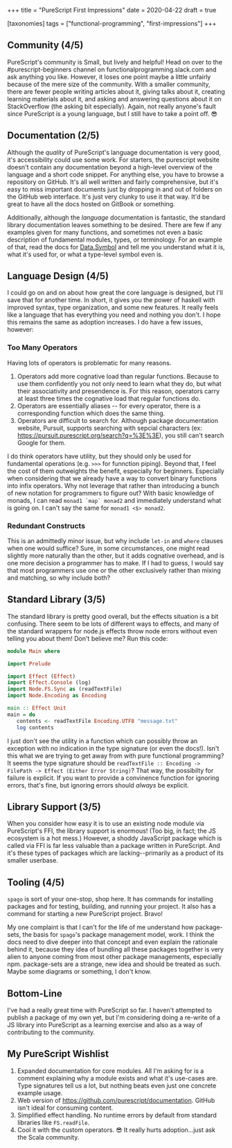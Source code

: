 +++
title = "PureScript First Impressions"
date = 2020-04-22
draft = true

[taxonomies]
tags = ["functional-programming", "first-impressions"]
+++

## Community (4/5)

PureScript's community is Small, but lively and helpful! Head on over to the #purescript-beginners channel on functionalprogramming.slack.com and ask anything you like. However, it loses one point maybe a little unfairly because of the mere size of the community. With a smaller community, there are fewer people writing articles about it, giving talks about it, creating learning materials about it, and asking and answering questions about it on StackOverflow (the asking bit especially). Again, not really anyone's fault since PureScript is a young language, but I still have to take a point off. 😎

## Documentation (2/5)

Although the _quality_ of PureScript's language documentation is very good, it's accessibility could use some work. For starters, the purescript website doesn't contain any documentation beyond a high-level overview of the language and a short code snippet. For anything else, you have to browse a repository on GitHub. It's all well written and fairly comprehensive, but it's easy to miss important documents just by dropping in and out of folders on the GitHub web interface. It's just very clunky to use it that way. It'd be great to have all the docs hosted on GitBook or something.

Additionally, although the _language_ documentation is fantastic, the standard library documentation leaves something to be desired. There are few if any examples given for many functions, and sometimes not even a basic description of fundamental modules, types, or terminology. For an example of that, read the docs for [Data.Symbol](https://pursuit.purescript.org/packages/purescript-symbols/3.0.0/docs/Data.Symbol) and tell me you understand what it is, what it's used for, or what a type-level symbol even is.

## Language Design (4/5)

I could go on and on about how great the core language is designed, but I'll save that for another time. In short, it gives you the power of haskell with improved syntax, type organization, and some new features. It really feels like a language that has everything you need and nothing you don't. I hope this remains the same as adoption increases. I do have a few issues, however:

### Too Many Operators

Having lots of operators is problematic for many reasons.

1. Operators add more cognative load than regular functions. Because to use them confidently you not only need to learn what they do, but what their associativity and presendence is. For this reason, operators carry at least three times the cognative load that regular functions do.
2. Operators are essentially aliases -- for every operator, there is a corresponding function which does the same thing.
3. Operators are difficult to search for. Although package documentation website, Pursuit, supports searching with sepcial characters (ex: https://pursuit.purescript.org/search?q=%3E%3E), you still can't search Google for them.

I do think operators have utility, but they should only be used for fundamental operations (e.g. `>>>` for funnction piping). Beyond that, I feel the cost of them outweights the benefit, especially for beginners. Especially when considering that we already have a way to convert binary functions into infix operators. Why not leverage that rather than introducing a bunch of new notation for programmers to figure out? With basic knowledge of monads, I can read `` monad1 `map` monad2 `` and immediately understand what is going on. I can't say the same for `monad1 <$> monad2`.

### Redundant Constructs

This is an admittedly minor issue, but why include `let-in` and `where` clauses when one would suffice? Sure, in some circumstances, one might read slightly more naturally than the other, but it adds cognative overhead, and is one more decision a programmer has to make. If I had to guess, I would say that most programmers use one or the other exclusively rather than mixing and matching, so why include both?

## Standard Library (3/5)

The standard library is pretty good overall, but the effects situation is a bit confusing. There seem to be lots of different ways to effects, and many of the standard wrappers for node.js effects throw node errors without even telling you about them! Don't believe me? Run this code:

```purescript
module Main where

import Prelude

import Effect (Effect)
import Effect.Console (log)
import Node.FS.Sync as (readTextFile)
import Node.Encoding as Encoding

main :: Effect Unit
main = do
   contents <- readTextFile Encoding.UTF8 "message.txt"
   log contents
```

I just don't see the utility in a function which can possibly throw an exception with no indication in the type signature (or even the docs!). Isn't this what we are trying to get away from with pure functional programming? It seems the type signature should be `readTextFile :: Encoding -> FilePath -> Effect (Either Error String)`? That way, the possibilty for failure is explicit. If you want to provide a convinence function for ignoring errors, that's fine, but ignoring errors should _always_ be explicit.

## Library Support (3/5)

When you consider how easy it is to use an existing node module via PureScript's FFI, the library support is enormous! (Too big, in fact; the JS ecosystem is a hot mess.) However, a shoddy JavaScript package which is called via FFI is far less valuable than a package written in PureScript. And it's these types of packages which are lacking--primarily as a product of its smaller userbase.

## Tooling (4/5)

`spago` is sort of your one-stop, shop here. It has commands for installing packages and for testing, building, and running your project. It also has a command for starting a new PureScript project. Bravo!

My one complaint is that I can't for the life of me understand how package-sets, the basis for `spago`'s package management model, work. I think the docs need to dive deeper into that concept and even explain the rationale behind it, because they idea of bundling all these packages together is very alien to anyone coming from most other package managements, especially npm. package-sets are a strange, new idea and should be treated as such. Maybe some diagrams or something, I don't know.

## Bottom-Line

I've had a really great time with PureScript so far. I haven't attempted to publish a package of my own yet, but I'm considering doing a re-write of a JS library into PureScript as a learning exercise and also as a way of contributing to the community.

## My PureScript Wishlist

1. Expanded documentation for core modules. All I'm asking for is a comment explaining why a module exists and what it's use-cases are. Type signatures tell us a lot, but nothing beats even just one concrete example usage.
2. Web version of https://github.com/purescript/documentation. GitHub isn't ideal for consuming content.
3. Simplified effect handling. No runtime errors by default from standard libraries like `FS.readFile`.
4. Cool it with the custom operators. 😎 It really hurts adoption...just ask the Scala community.
